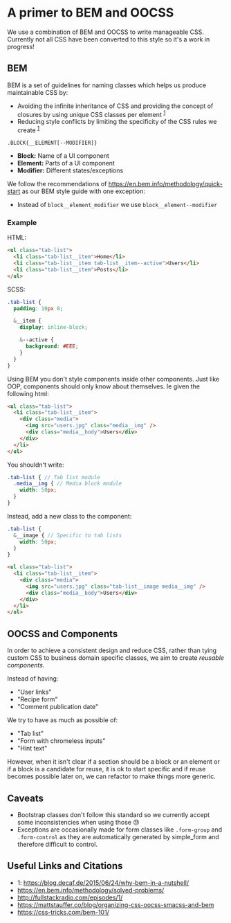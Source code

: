# A primer to BEM and OOCSS

We use a combination of BEM and OOCSS to write manageable CSS.
Currently not all CSS have been converted to this style so it's a work in progress!

## BEM

BEM is a set of guidelines for naming classes which helps us produce maintainable CSS by:
- Avoiding the infinite inheritance of CSS and providing the concept of closures by using unique CSS classes per element <sup>[1](useful-links-and-citations)</sup>
- Reducing style conflicts by limiting the specificity of the CSS rules we create <sup>[1](useful-links-and-citations)</sup>


```
.BLOCK{__ELEMENT[--MODIFIER]}
```

- **Block:** Name of a UI component
- **Element:** Parts of a UI component
- **Modifier:** Different states/exceptions

We follow the recommendations of https://en.bem.info/methodology/quick-start as our BEM style guide with one exception: 
- Instead of `block__element_modifier` we use `block__element--modifier`

### Example

HTML:

```html
<ul class="tab-list">
  <li class="tab-list__item">Home</li>
  <li class="tab-list__item tab-list__item--active">Users</li>
  <li class="tab-list__item">Posts</li>
</ul>
```

SCSS:
```scss
.tab-list {
  padding: 10px 0;

  &__item {
    display: inline-block;

    &--active {
      background: #EEE;
    }
  }
}
```

Using BEM you don't style components inside other components.
Just like OOP, components should only know about themselves. Ie given the following html:

```html
<ul class="tab-list">
  <li class="tab-list__item">
    <div class="media">
      <img src="users.jpg" class="media__img" />
      <div class="media__body">Users</div>
    </div>
  </li>
</ul>
```

You shouldn't write:

```scss
.tab-list { // Tab list module
  .media__img { // Media block module
    width: 50px;
  }
}
```

Instead, add a new class to the component:

```scss
.tab-list {
  &__image { // Specific to tab lists
    width: 50px;
  }
}
```

```html
<ul class="tab-list">
  <li class="tab-list__item">
    <div class="media">
      <img src="users.jpg" class="tab-list__image media__img" />
      <div class="media__body">Users</div>
    </div>
  </li>
</ul>
```

## OOCSS and Components

In order to achieve a consistent design and reduce CSS, rather than tying custom CSS to business domain specific classes, we aim to create _reusable components_.

Instead of having:

- "User links"
- "Recipe form"
- "Comment publication date"

We try to have as much as possible of:

- "Tab list"
- "Form with chromeless inputs"
- "Hint text"

However, when it isn't clear if a section should be a block or an element or if a block is a candidate for reuse, it is ok to start specific and if reuse becomes possible later on, we can refactor to make things more generic.

## Caveats

- Bootstrap classes don't follow this standard so we currently accept some inconsistencies when using those :sweat:
- Exceptions are occasionally made for form classes like `.form-group` and `.form-control` as they are automatically generated by simple_form and therefore difficult to control.

## Useful Links and Citations

- 1: https://blog.decaf.de/2015/06/24/why-bem-in-a-nutshell/
- https://en.bem.info/methodology/solved-problems/
- http://fullstackradio.com/episodes/1/
- https://mattstauffer.co/blog/organizing-css-oocss-smacss-and-bem
- https://css-tricks.com/bem-101/
